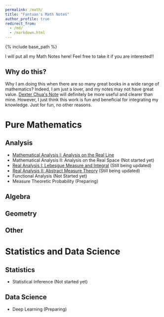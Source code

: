 ```yaml
---
permalink: /math/
title: "Fantuan's Math Notes"
author_profile: true
redirect_from: 
  - /md/
  - /markdown.html
---
```


{% include base_path %}

I will put all my Math Notes here! Feel free to take it if you are interested!!

Why do this?
------
Why I am doing this when there are so many great books in a wide range of mathematics? Indeed, I am just a lover, and my notes may not have great value. [Dexter Chua's Note](https://dec41.user.srcf.net/notes/) will definitely be more useful and clearer than mine. However, I just think this work is fun and beneficial for integrating my knowledge. Just for fun, no other reasons.

Pure Mathematics
======

Analysis
------
* [Mathematical Analysis I: Analysis on the Real Line](../assets/Analysis_I.pdf)
* Mathematical Analysis II: Analysis on the Real Space (Not started yet)
* [Real Analysis I: Lebesgue Measure and Integral](../assets/Real_Analysis.pdf) (Still being updated)
* [Real Analysis II: Abstract Measure Theory](../assets/Notes_on_Measure_Theory.pdf) (Still being updated)
* Functional Analysis (Not Started yet)
* Measure Theoretic Probability (Preparing)

Algebra
------

Geometry
------

Other
------

Statistics and Data Science
======

Statistics
------
* Statistical Inference (Not started yet)

Data Science
------
* Deep Learning (Preparing)
